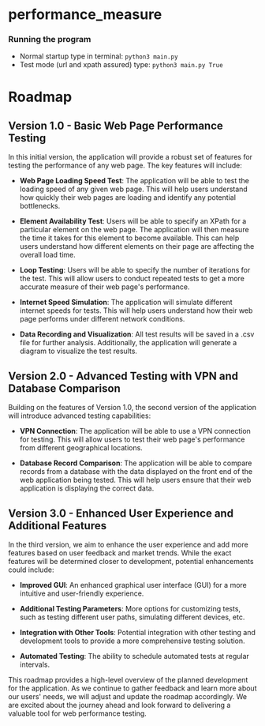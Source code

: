 # performance_measure

### Running the program
- Normal startup type in terminal: ```python3 main.py``` <br />
- Test mode (url and xpath assured) type: ```python3 main.py True```
# Roadmap

## Version 1.0 - Basic Web Page Performance Testing

In this initial version, the application will provide a robust set of features for testing the performance of any web page. The key features will include:

- **Web Page Loading Speed Test**: The application will be able to test the loading speed of any given web page. This will help users understand how quickly their web pages are loading and identify any potential bottlenecks.

- **Element Availability Test**: Users will be able to specify an XPath for a particular element on the web page. The application will then measure the time it takes for this element to become available. This can help users understand how different elements on their page are affecting the overall load time.

- **Loop Testing**: Users will be able to specify the number of iterations for the test. This will allow users to conduct repeated tests to get a more accurate measure of their web page's performance.

- **Internet Speed Simulation**: The application will simulate different internet speeds for tests. This will help users understand how their web page performs under different network conditions.

- **Data Recording and Visualization**: All test results will be saved in a .csv file for further analysis. Additionally, the application will generate a diagram to visualize the test results.

## Version 2.0 - Advanced Testing with VPN and Database Comparison

Building on the features of Version 1.0, the second version of the application will introduce advanced testing capabilities:

- **VPN Connection**: The application will be able to use a VPN connection for testing. This will allow users to test their web page's performance from different geographical locations.

- **Database Record Comparison**: The application will be able to compare records from a database with the data displayed on the front end of the web application being tested. This will help users ensure that their web application is displaying the correct data.

## Version 3.0 - Enhanced User Experience and Additional Features

In the third version, we aim to enhance the user experience and add more features based on user feedback and market trends. While the exact features will be determined closer to development, potential enhancements could include:

- **Improved GUI**: An enhanced graphical user interface (GUI) for a more intuitive and user-friendly experience.

- **Additional Testing Parameters**: More options for customizing tests, such as testing different user paths, simulating different devices, etc.

- **Integration with Other Tools**: Potential integration with other testing and development tools to provide a more comprehensive testing solution.

- **Automated Testing**: The ability to schedule automated tests at regular intervals.

This roadmap provides a high-level overview of the planned development for the application. As we continue to gather feedback and learn more about our users' needs, we will adjust and update the roadmap accordingly. We are excited about the journey ahead and look forward to delivering a valuable tool for web performance testing.
